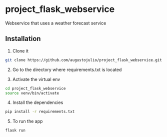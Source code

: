# project_flask_webservice
Webservice that uses a weather forecast service

## Installation

1. Clone it

```bash
git clone https://github.com/augustojulio/project_flask_webservice.git
```

2. Go to the directory where requirements.txt is located

3. Activate the virtual env

```bash
cd project_flask_webservice
source venv/bin/activate
```

4. Install the dependencies

```bash
pip install -r requirements.txt
```

5. To run the app

```bash
flask run
```

